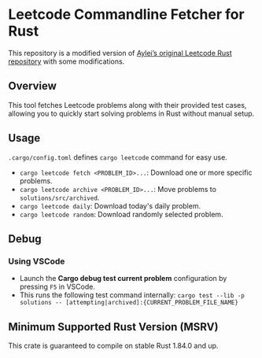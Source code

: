 # Leetcode Commandline Fetcher for Rust

This repository is a modified version of [Aylei’s original Leetcode Rust repository](https://github.com/aylei/leetcode-rust) with some modifications.

## Overview

This tool fetches Leetcode problems along with their provided test cases, allowing you to quickly start solving problems in Rust without manual setup.

## Usage

`.cargo/config.toml` defines `cargo leetcode` command for easy use.

- `cargo leetcode fetch <PROBLEM_ID>...`: Download one or more specific problems.
- `cargo leetcode archive <PROBLEM_ID>...`: Move problems to `solutions/src/archived`.
- `cargo leetcode daily`: Download today's daily problem.
- `cargo leetcode random`: Download randomly selected problem.

## Debug

### Using VSCode

- Launch the **Cargo debug test current problem** configuration by pressing `F5` in VSCode.
- This runs the following test command internally:
  `cargo test --lib -p solutions -- [attempting|archived]:{CURRENT_PROBLEM_FILE_NAME}`

## Minimum Supported Rust Version (MSRV)

This crate is guaranteed to compile on stable Rust 1.84.0 and up.

[^1]: https://support.leetcode.com/hc/en-us/articles/360011833974-What-are-the-environments-for-the-programming-languages
